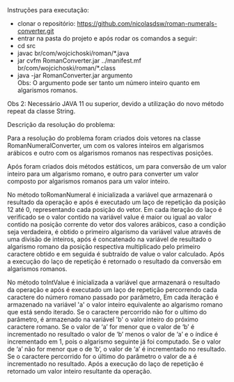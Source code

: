 Instruções para executação:
- clonar o repositório: https://github.com/nicolasdsw/roman-numerals-converter.git
- entrar na pasta do projeto e após rodar os comandos a seguir:
- cd src
- javac br/com/wojcichoski/roman/*.java
- jar cvfm  RomanConverter.jar ../manifest.mf br/com/wojcichoski/roman/*.class
- java -jar RomanConverter.jar argumento  
Obs: O argumento pode ser tanto um número inteiro quanto em algarismos romanos.

Obs 2: Necessário JAVA 11 ou superior, devido a utilização do novo método repeat da classe String.

Descrição da resolução do problema: 

Para a resolução do problema foram criados dois vetores na classe RomanNumeralConverter, 
um com os valores inteiros em algarismos arábicos e outro com os algarismos romanos nas respectivas posições.

Após foram criados dois métodos estáticos, um para conversão de um valor inteiro para um algarismo romano, 
e outro para converter um valor composto por algarismos romanos para um valor inteiro.

No método toRomanNumeral é inicializada a variável que armazenará o resultado da operação e após é executado um laço de repetição da posição 12 até 0, 
representando cada posição do vetor.
Em cada iteração do laço é verificado se o valor contido na variável value é maior ou igual ao valor contido na posição corrente do vetor dos valores arábicos, 
caso a condição seja verdadeira, é obtido o primeiro algarismo da variável value através de uma divisão de inteiros, 
após é concatenado na variável de resultado o algarismo romano da posição respectiva multiplicado pelo primeiro caractere obtido 
e em seguida é subtraído de value o valor calculado.
Após a execução do laço de repetição é retornado o resultado da conversão em algarismos romanos.

No método toIntValue é inicializada a variável que armazenará o resultado da operação e após é executado um laço de repetição percorrendo cada caractere do número romano passado por parâmetro, 
Em cada iteração é armazenado na variável 'a' o valor inteiro equivalente ao algarismo romano que está sendo iterado. 
Se o caractere percorrido não for o ultimo do parâmetro, é armazenado na variável 'b' o valor inteiro do próximo caractere romano.
Se o valor de ‘a’ for menor que o valor de ‘b’ é incrementado no resultado o valor de ‘b’ menos o valor de ‘a’ e o índice é incrementado em 1, pois o algarismo seguinte já foi computado.
Se o valor de ‘a’ não for menor que o de ‘b’, o valor de ‘a’ é incrementado no resultado.
Se o caractere percorrido for o último do parâmetro o valor de a é incrementado no resultado.
Após a execução do laço de repetição é retornado um valor inteiro resultante da operação.